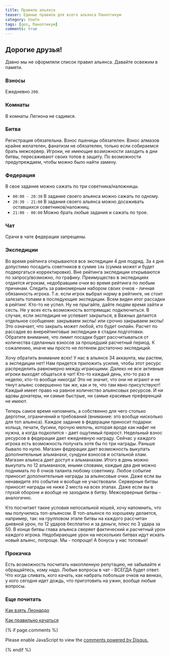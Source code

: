 ```yaml
---
title: Правила альянса
teaser: Единые правила для всего альянса Паноптикум
category: howto
tags: [gos, Паноптикум]
comments: true
---
```


## Дорогие друзья!

Давно мы не оформляли список правил альянса. Давайте освежим в памяти.

### Взносы

Ежедневно `200`.

### Комнаты

В комнаты Легиона не садимся.

### Битва

Регистрация обязательна. Взнос пшеницы обязателен. Взнос алмазов крайне желателен, фанатизм не обязателен, только если собираемся брать межсервер. Игроки, не имеющие возможности заходить в дни битвы, пересаживают своих топов в защиту. По возможности предупреждаем, чтобы можно было найти замену.

### Федерация

В свое задание можно сажать по три советника/наложницы.
 - `00:00 - 20:30` В задание своего альянса можно сажать по одному.
 - `20:30 - 21:00` В задания своего альянса можно досаживать оставшихся советников/наложниц.
 - `21:00 - 00:00` Можно брать любые задания и сажать по трое.

### Чат

Срачи в чате федерации запрещены.

### Экспедиции

Во время рейтинга открываются все экспедиции 4 дня подряд. За `4` дня допустимо посадить советников в сумме `14в` (сумма может и будет подвергаться корректировке).
Вне рейтинга экспедиции открываются по запросу/возможно, по графику. Преимущество в экспедициях отдается игрокам, недобравшим очки во время рейтинга по любым причинам. Следить за равномерным набором своих очков - личная обязанность игрока. Т.е. если игрок выбрал норму в рейтинге, не стоит залезать топами в последующие экспедиции. Всем виден итог рассадки в рейтинг. Кто-то не успел. Ну не прыгайте, дайте людям время зайти и сесть. Не у всех есть возможность вотпрямщас подключиться.
В случае, если экспедиция не успевает закрыться, в Важных делается отдельное сообщение: закрываем экспы! или срочно закрываем экспы! Это означает, что закрыть может любой, кто будет онлайн.
Расчет по рассадке во внерейтинговые экспедиции в стадии подготовки. Обратите внимание, что лимит посадки будет рассчитываться от количества сделанных взносов за прошедший расчетный период. К сожалению, иначе мы просто не потянем достаточно экспедиций.

Хочу обратить внимание всех! У нас в альянсе 34 аккаунта, мы растем, а экспедиции нет! Нам придется приложить усилия, чтобы этот ресурс распределить равномерно между играющими. Далеко не все активные игроки выходят общаться в чат! Кто-то каждый день, кто-то раз в неделю, кто-то вообще никогда! Это не значит, что они не играют и не тянут альянс совершенно так же, как и те, что там явно присутствуют! Каждый имеет право на равное количество альянсовых ресурсов. И ни адовы донатеры, ни самые быстрые, ни самые красивые преференций не имеют.

Теперь самое время напомнить, а собственно для чего столько дерготни, ограничений и требований (внимание: это вообще нисколько для топ альянса).
Каждое задание в федерации приносит подарки: кольца, печати, бусики, прочую мелочь, которая вроде как нафиг не нужна, а когда подкопится - дает ощутимый прирост.
Недельный взнос ресурсов в федерации дает ежедневную награду. Сейчас у каждого игрока есть возможность получать хотя бы по три награды. Раньше бывало по нулю.
Магазин федерации дает возможность выкупать дополнительные альманахи, сундуки взносов и остальной хлам.
Магазин альянса дает доступ к альманахам. Итого в день можно выкупать по 12 альманахов, иными словами, каждые два дня можно поднимать по 6 очков таланта любому советнику.
Любое событие приносит дополнительные награды за альянсовые очки. Даже если вы ненавидите это событие и вообще не участвовали.
Серверные битвы приносят награды не ниже 2 места на всех этапах. Даже если вы в глухой обороне и вообще не заходили в битву.
Межсерверные битвы - аналогично.

Кто посчитает такие условия непосильной ношей, хочу напомнить, что мы получились топ-альянсом. В топ-альянсе по хорошему делается, например, так: на групповом этапе битвы на каждого рассчитан дневной урон, по 12 ударов бесплатно и за деньги, плюс по 3 удара за 50. В конце битвы глава альянса сверяет фактический и расчетный урон каждого игрока. Недобирающие урон на нескольких битвах идут искать новый альянс, попроще. Мы - попроще! А бонусы у нас топовые! 

### Прокачка

Есть возможность посчитать накопленную репутацию, не забывайте и обращайтесь, кому надо.
Любые вопросы в чат - ВСЕГДА будет ответ. Что когда сливать, кого качать, как набрать побольше очков на венках, у кого сегодня идет дождь, что приготовить на ужин, вообще любые вопросы.

### Еще почитать

[Как взять Леонардо](https://flicus.github.io/gos/posts/2020-01-15-Берем-бородача)

[Как правильно качаться](https://flicus.github.io/gos/posts/2020-01-22-Как-правильно-качаться)

{% if page.comments %} 
<div id="disqus_thread"></div>
<script>

/**
*  RECOMMENDED CONFIGURATION VARIABLES: EDIT AND UNCOMMENT THE SECTION BELOW TO INSERT DYNAMIC VALUES FROM YOUR PLATFORM OR CMS.
*  LEARN WHY DEFINING THESE VARIABLES IS IMPORTANT: https://disqus.com/admin/universalcode/#configuration-variables*/
/*
var disqus_config = function () {
this.page.url = PAGE_URL;  // Replace PAGE_URL with your page's canonical URL variable
this.page.identifier = PAGE_IDENTIFIER; // Replace PAGE_IDENTIFIER with your page's unique identifier variable
};
*/
(function() { // DON'T EDIT BELOW THIS LINE
var d = document, s = d.createElement('script');
s.src = 'https://gos-1.disqus.com/embed.js';
s.setAttribute('data-timestamp', +new Date());
(d.head || d.body).appendChild(s);
})();
</script>
<noscript>Please enable JavaScript to view the <a href="https://disqus.com/?ref_noscript">comments powered by Disqus.</a></noscript>
                            
{% endif %}


 